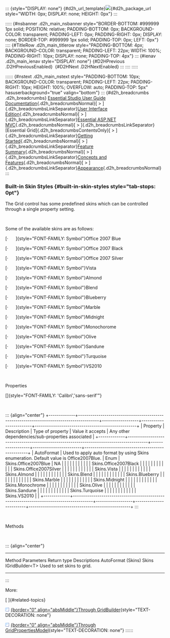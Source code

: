 ::: {style="DISPLAY: none"}
[](ms-xhelp:///?Id=d2h_url_template){#d2h_url_template}![](!package_url!){#d2h_package_url style="WIDTH: 0px; DISPLAY: none; HEIGHT: 0px"}
:::

::::: {#nsbanner .d2h_main_nsbanner style="BORDER-BOTTOM: #999999 1px solid; POSITION: relative; PADDING-BOTTOM: 0px; BACKGROUND-COLOR: transparent; PADDING-LEFT: 0px; PADDING-RIGHT: 0px; DISPLAY: none; BORDER-TOP: #999999 1px solid; PADDING-TOP: 0px; LEFT: 0px"}
:::: {#TitleRow .d2h_main_titlerow style="PADDING-BOTTOM: 4px; BACKGROUND-COLOR: transparent; PADDING-LEFT: 22px; WIDTH: 100%; PADDING-RIGHT: 10px; DISPLAY: none; PADDING-TOP: 4px"}
::: {#ienav .d2h_main_ienav style="DISPLAY: none"}
[](ms-xhelp:///?Id=e6d1e9a5-0e10-409b-9f36-1e76ee4ddcdd){#D2HPrevious .D2HPreviousEnabled}  [](ms-xhelp:///?Id=a5447ff6-9bab-4875-9000-5cafbbbe1d99){#D2HNext .D2HNextEnabled}
:::
::::
:::::

:::::: {#nstext .d2h_main_nstext style="PADDING-BOTTOM: 10px; BACKGROUND-COLOR: transparent; PADDING-LEFT: 22px; PADDING-RIGHT: 10px; HEIGHT: 100%; OVERFLOW: auto; PADDING-TOP: 5px" hasuserbackground="true" valign="bottom"}
::: {#d2h_breadcrumbs .d2h_breadcrumbs}
[Essential Studio User Guide Documentation](ms-xhelp:///?Id=12457748-09e3-4d74-a240-8e049cedf030){.d2h_breadcrumbsNormal}[ \> ]{.d2h_breadcrumbsLinkSeparator}[User Interface Edition](ms-xhelp:///?Id=c29296b7-531c-413b-a0ec-488ca1f7f669){.d2h_breadcrumbsNormal}[ \> ]{.d2h_breadcrumbsLinkSeparator}[Essential ASP.NET MVC](ms-xhelp:///?Id=4b14e7d1-65c4-4f67-b1aa-2c37709905a5){.d2h_breadcrumbsNormal}[ \> ]{.d2h_breadcrumbsLinkSeparator}[Essential Grid]{.d2h_breadcrumbsContentsOnly}[ \> ]{.d2h_breadcrumbsLinkSeparator}[Getting Started](ms-xhelp:///?Id=c7ed3902-b25b-4170-be58-1d3d0b57748a){.d2h_breadcrumbsNormal}[ \> ]{.d2h_breadcrumbsLinkSeparator}[Feature Summary](ms-xhelp:///?Id=1923e679-441a-44e0-9bca-e0e50988a857){.d2h_breadcrumbsNormal}[ \> ]{.d2h_breadcrumbsLinkSeparator}[Concepts and Features](ms-xhelp:///?Id=4a1657fa-4756-42b9-9153-aebf5dcfc503){.d2h_breadcrumbsNormal}[ \> ]{.d2h_breadcrumbsLinkSeparator}[Appearance](ms-xhelp:///?Id=e6d1e9a5-0e10-409b-9f36-1e76ee4ddcdd){.d2h_breadcrumbsNormal}
:::

### Built-in Skin Styles {#built-in-skin-styles style="tab-stops: 0pt"}

The Grid control has some predefined skins which can be controlled through a single property setting.

 

Some of the available skins are as follows:

[·      ]{style="FONT-FAMILY: Symbol"}Office 2007 Blue

[·      ]{style="FONT-FAMILY: Symbol"}Office 2007 Black

[·      ]{style="FONT-FAMILY: Symbol"}Office 2007 Silver

[·      ]{style="FONT-FAMILY: Symbol"}Vista

[·      ]{style="FONT-FAMILY: Symbol"}Almond

[·      ]{style="FONT-FAMILY: Symbol"}Blend

[·      ]{style="FONT-FAMILY: Symbol"}Blueberry

[·      ]{style="FONT-FAMILY: Symbol"}Marble

[·      ]{style="FONT-FAMILY: Symbol"}Midnight

[·      ]{style="FONT-FAMILY: Symbol"}Monochorome

[·      ]{style="FONT-FAMILY: Symbol"}Olive

[·      ]{style="FONT-FAMILY: Symbol"}Sandune

[·      ]{style="FONT-FAMILY: Symbol"}Turquoise

[·      ]{style="FONT-FAMILY: Symbol"}VS2010

 

Properties

[]{style="FONT-FAMILY: 'Calibri','sans-serif'"} 

 

::: {align="center"}
+-------------+----------------------------------------------------------------------------------------+------------------+------------------------+--------------------------------------------------+
| Property    | Description                                                                            | Type of property | Value it accepts       | Any other dependencies/sub-properties associated |
+-------------+----------------------------------------------------------------------------------------+------------------+------------------------+--------------------------------------------------+
| AutoFormat  | Used to apply auto format by using Skins enumeration. Default value is Office2007Blue. | Enum             | Skins.Office2007Blue   | NA                                               |
|             |                                                                                        |                  |                        |                                                  |
|             |                                                                                        |                  | Skins.Office2007Black  |                                                  |
|             |                                                                                        |                  |                        |                                                  |
|             |                                                                                        |                  | Skins.Office2007Silver |                                                  |
|             |                                                                                        |                  |                        |                                                  |
|             |                                                                                        |                  | Skins.Vista            |                                                  |
|             |                                                                                        |                  |                        |                                                  |
|             |                                                                                        |                  | Skins.Almond           |                                                  |
|             |                                                                                        |                  |                        |                                                  |
|             |                                                                                        |                  | Skins.Blend            |                                                  |
|             |                                                                                        |                  |                        |                                                  |
|             |                                                                                        |                  | Skins.Blueberry        |                                                  |
|             |                                                                                        |                  |                        |                                                  |
|             |                                                                                        |                  | Skins.Marble           |                                                  |
|             |                                                                                        |                  |                        |                                                  |
|             |                                                                                        |                  | Skins.Midnight         |                                                  |
|             |                                                                                        |                  |                        |                                                  |
|             |                                                                                        |                  | Skins.Monochrome       |                                                  |
|             |                                                                                        |                  |                        |                                                  |
|             |                                                                                        |                  | Skins.Olive            |                                                  |
|             |                                                                                        |                  |                        |                                                  |
|             |                                                                                        |                  | Skins.Sandune          |                                                  |
|             |                                                                                        |                  |                        |                                                  |
|             |                                                                                        |                  | Skins.Turquoise        |                                                  |
|             |                                                                                        |                  |                        |                                                  |
|             |                                                                                        |                  | Skins.VS2010           |                                                  |
+-------------+----------------------------------------------------------------------------------------+------------------+------------------------+--------------------------------------------------+
:::

 

Methods

 

::: {align="center"}
  -------------------- ------------ ------------------- ----------------------------
  Method               Parameters   Return type         Descriptions
  AutoFormat (Skins)   Skins        IGridBuilder\<T\>   Used to set skins to grid.
  -------------------- ------------ ------------------- ----------------------------
:::

More:

[ ]{#related-topics}

[![](button.gif){border="0" align="absMiddle"}Through GridBuilder](ms-xhelp:///?Id=d96500ca-71c5-47ec-a89f-744b7fa8d78b){style="TEXT-DECORATION: none"}

[![](button.gif){border="0" align="absMiddle"}Through GridPropertiesModel](ms-xhelp:///?Id=2e819de4-1016-486c-96dc-720ad2a0df9a){style="TEXT-DECORATION: none"}
::::::
